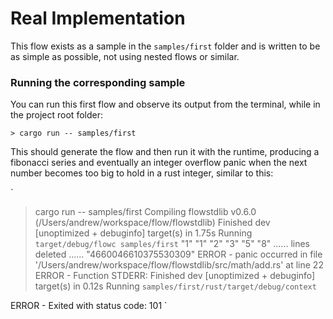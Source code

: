 # Real Implementation

This flow exists as a sample in the `samples/first` folder and is written to be as simple as possible,
not using nested flows or similar.

### Running the corresponding sample
You can run this first flow and observe its output from the terminal, while in the project root folder:

```shell script
> cargo run -- samples/first
```

This should generate the flow and then run it with the runtime, producing a fibonacci series and eventually an
integer overflow panic when the next number becomes too big to hold in a rust integer, similar to this:

`
> cargo run -- samples/first
   Compiling flowstdlib v0.6.0 (/Users/andrew/workspace/flow/flowstdlib)
    Finished dev [unoptimized + debuginfo] target(s) in 1.75s
     Running `target/debug/flowc samples/first`
"1"
"1"
"2"
"3"
"5"
"8"
...... lines deleted ......
"4660046610375530309"
ERROR	- panic occurred in file '/Users/andrew/workspace/flow/flowstdlib/src/math/add.rs' at line 22
ERROR	- Function STDERR:
    Finished dev [unoptimized + debuginfo] target(s) in 0.12s
     Running `samples/first/rust/target/debug/context`

ERROR	- Exited with status code: 101
`

